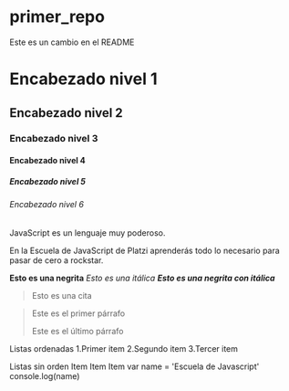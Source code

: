 # primer_repo
Este es un cambio en el README

# Encabezado nivel 1
## Encabezado nivel 2
### Encabezado nivel 3
#### Encabezado nivel 4
##### Encabezado nivel 5
###### Encabezado nivel 6

JavaScript es un lenguaje muy poderoso.

En la Escuela de JavaScript de Platzi aprenderás todo lo necesario para pasar de cero a rockstar.

**Esto es una negrita**
*Esto es una itálica*
**_Esto es una negrita con itálica_**

> Esto es una cita

> Este es el primer párrafo
>
> Este es el último párrafo

Listas ordenadas
1.Primer item
2.Segundo item
3.Tercer item

Listas sin orden
Item
Item
Item
  var name = 'Escuela de Javascript'
  console.log(name)
